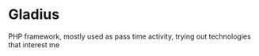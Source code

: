 # Gladius
PHP framework, mostly used as pass time activity, trying out technologies that interest me
